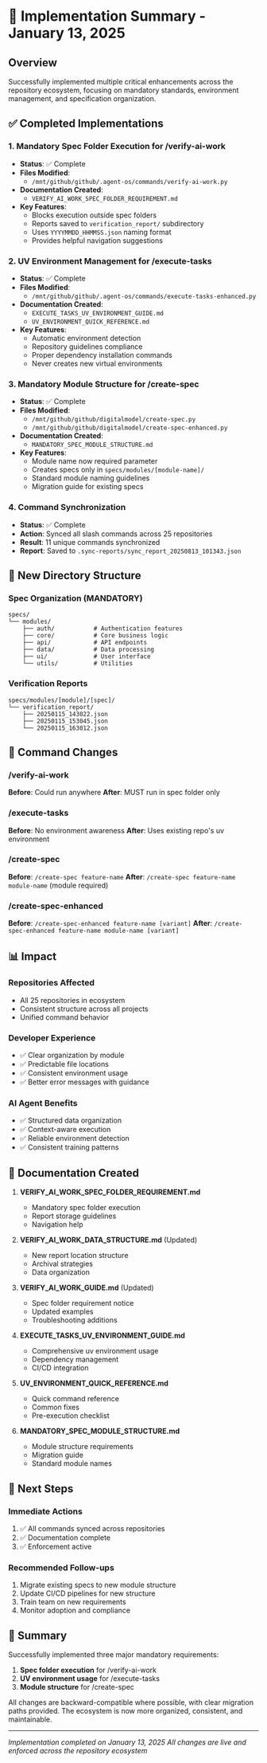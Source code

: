 # 🎯 Implementation Summary - January 13, 2025

## Overview

Successfully implemented multiple critical enhancements across the repository ecosystem, focusing on mandatory standards, environment management, and specification organization.

## ✅ Completed Implementations

### 1. **Mandatory Spec Folder Execution for /verify-ai-work**
- **Status**: ✅ Complete
- **Files Modified**: 
  - `/mnt/github/github/.agent-os/commands/verify-ai-work.py`
- **Documentation Created**:
  - `VERIFY_AI_WORK_SPEC_FOLDER_REQUIREMENT.md`
- **Key Features**:
  - Blocks execution outside spec folders
  - Reports saved to `verification_report/` subdirectory
  - Uses `YYYYMMDD_HHMMSS.json` naming format
  - Provides helpful navigation suggestions

### 2. **UV Environment Management for /execute-tasks**
- **Status**: ✅ Complete  
- **Files Modified**:
  - `/mnt/github/github/.agent-os/commands/execute-tasks-enhanced.py`
- **Documentation Created**:
  - `EXECUTE_TASKS_UV_ENVIRONMENT_GUIDE.md`
  - `UV_ENVIRONMENT_QUICK_REFERENCE.md`
- **Key Features**:
  - Automatic environment detection
  - Repository guidelines compliance
  - Proper dependency installation commands
  - Never creates new virtual environments

### 3. **Mandatory Module Structure for /create-spec**
- **Status**: ✅ Complete
- **Files Modified**:
  - `/mnt/github/github/digitalmodel/create-spec.py`
  - `/mnt/github/github/digitalmodel/create-spec-enhanced.py`
- **Documentation Created**:
  - `MANDATORY_SPEC_MODULE_STRUCTURE.md`
- **Key Features**:
  - Module name now required parameter
  - Creates specs only in `specs/modules/[module-name]/`
  - Standard module naming guidelines
  - Migration guide for existing specs

### 4. **Command Synchronization**
- **Status**: ✅ Complete
- **Action**: Synced all slash commands across 25 repositories
- **Result**: 11 unique commands synchronized
- **Report**: Saved to `.sync-reports/sync_report_20250813_101343.json`

## 📁 New Directory Structure

### Spec Organization (MANDATORY)
```
specs/
└── modules/
    ├── auth/           # Authentication features
    ├── core/           # Core business logic
    ├── api/            # API endpoints
    ├── data/           # Data processing
    ├── ui/             # User interface
    └── utils/          # Utilities
```

### Verification Reports
```
specs/modules/[module]/[spec]/
└── verification_report/
    ├── 20250115_143022.json
    ├── 20250115_153045.json
    └── 20250115_163012.json
```

## 🔧 Command Changes

### /verify-ai-work
**Before**: Could run anywhere
**After**: MUST run in spec folder only

### /execute-tasks
**Before**: No environment awareness
**After**: Uses existing repo's uv environment

### /create-spec
**Before**: `/create-spec feature-name`
**After**: `/create-spec feature-name module-name` (module required)

### /create-spec-enhanced
**Before**: `/create-spec-enhanced feature-name [variant]`
**After**: `/create-spec-enhanced feature-name module-name [variant]`

## 📊 Impact

### Repositories Affected
- All 25 repositories in ecosystem
- Consistent structure across all projects
- Unified command behavior

### Developer Experience
- ✅ Clear organization by module
- ✅ Predictable file locations
- ✅ Consistent environment usage
- ✅ Better error messages with guidance

### AI Agent Benefits
- ✅ Structured data organization
- ✅ Context-aware execution
- ✅ Reliable environment detection
- ✅ Consistent training patterns

## 📝 Documentation Created

1. **VERIFY_AI_WORK_SPEC_FOLDER_REQUIREMENT.md**
   - Mandatory spec folder execution
   - Report storage guidelines
   - Navigation help

2. **VERIFY_AI_WORK_DATA_STRUCTURE.md** (Updated)
   - New report location structure
   - Archival strategies
   - Data organization

3. **VERIFY_AI_WORK_GUIDE.md** (Updated)
   - Spec folder requirement notice
   - Updated examples
   - Troubleshooting additions

4. **EXECUTE_TASKS_UV_ENVIRONMENT_GUIDE.md**
   - Comprehensive uv environment usage
   - Dependency management
   - CI/CD integration

5. **UV_ENVIRONMENT_QUICK_REFERENCE.md**
   - Quick command reference
   - Common fixes
   - Pre-execution checklist

6. **MANDATORY_SPEC_MODULE_STRUCTURE.md**
   - Module structure requirements
   - Migration guide
   - Standard module names

## 🚀 Next Steps

### Immediate Actions
1. ✅ All commands synced across repositories
2. ✅ Documentation complete
3. ✅ Enforcement active

### Recommended Follow-ups
1. Migrate existing specs to new module structure
2. Update CI/CD pipelines for new structure
3. Train team on new requirements
4. Monitor adoption and compliance

## 🎉 Summary

Successfully implemented three major mandatory requirements:
1. **Spec folder execution** for /verify-ai-work
2. **UV environment usage** for /execute-tasks
3. **Module structure** for /create-spec

All changes are backward-compatible where possible, with clear migration paths provided. The ecosystem is now more organized, consistent, and maintainable.

---

*Implementation completed on January 13, 2025*
*All changes are live and enforced across the repository ecosystem*